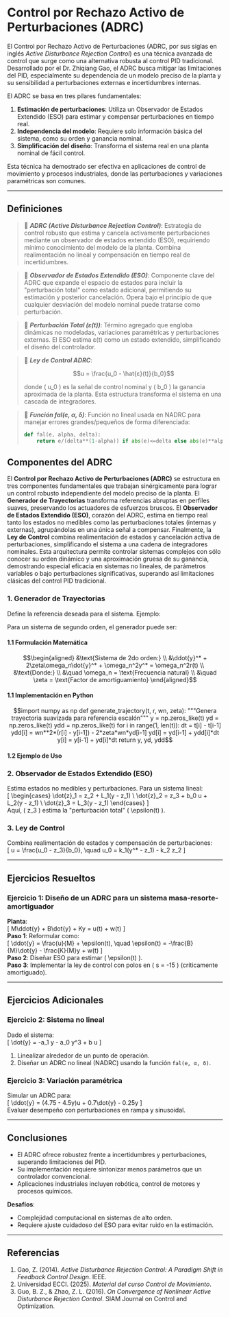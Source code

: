 # Control por Rechazo Activo de Perturbaciones (ADRC)

El Control por Rechazo Activo de Perturbaciones (ADRC, por sus siglas en inglés *Active Disturbance Rejection Control*) es una técnica avanzada de control que surge como una alternativa robusta al control PID tradicional. Desarrollado por el Dr. Zhiqiang Gao, el ADRC busca mitigar las limitaciones del PID, especialmente su dependencia de un modelo preciso de la planta y su sensibilidad a perturbaciones externas e incertidumbres internas. 

El ADRC se basa en tres pilares fundamentales:
1. **Estimación de perturbaciones**: Utiliza un Observador de Estados Extendido (ESO) para estimar y compensar perturbaciones en tiempo real.
2. **Independencia del modelo**: Requiere solo información básica del sistema, como su orden y ganancia nominal.
3. **Simplificación del diseño**: Transforma el sistema real en una planta nominal de fácil control.

Esta técnica ha demostrado ser efectiva en aplicaciones de control de movimiento y procesos industriales, donde las perturbaciones y variaciones paramétricas son comunes.

---
## Definiciones

> 🔑 **_ADRC (Active Disturbance Rejection Control)_**: Estrategia de control robusto que estima y cancela activamente perturbaciones mediante un observador de estados extendido (ESO), requiriendo mínimo conocimiento del modelo de la planta. Combina realimentación no lineal y compensación en tiempo real de incertidumbres.

> 🔑 **_Observador de Estados Extendido (ESO)_**: Componente clave del ADRC que expande el espacio de estados para incluir la "perturbación total" como estado adicional, permitiendo su estimación y posterior cancelación. Opera bajo el principio de que cualquier desviación del modelo nominal puede tratarse como perturbación.

> 🔑 **_Perturbación Total (ε(t))_**: Término agregado que engloba dinámicas no modeladas, variaciones paramétricas y perturbaciones externas. El ESO estima ε(t) como un estado extendido, simplificando el diseño del controlador.

> 🔑 **_Ley de Control ADRC_**:
> ```math
> u = \frac{u_0 - \hat{ε}(t)}{b_0}
> ```
> donde \( u_0 \) es la señal de control nominal y \( b_0 \) la ganancia aproximada de la planta. Esta estructura transforma el sistema en una cascada de integradores.

> 🔑 **_Función fal(e, α, δ)_**: Función no lineal usada en NADRC para manejar errores grandes/pequeños de forma diferenciada:
> ```python
> def fal(e, alpha, delta):
>     return e/(delta**(1-alpha)) if abs(e)<=delta else abs(e)**alpha*sign(e)
> ```

## Componentes del ADRC

El **Control por Rechazo Activo de Perturbaciones (ADRC)** se estructura en tres componentes fundamentales que trabajan sinérgicamente para lograr un control robusto independiente del modelo preciso de la planta. El **Generador de Trayectorias** transforma referencias abruptas en perfiles suaves, preservando los actuadores de esfuerzos bruscos. El **Observador de Estados Extendido (ESO)**, corazón del ADRC, estima en tiempo real tanto los estados no medibles como las perturbaciones totales (internas y externas), agrupándolas en una única señal a compensar. Finalmente, la **Ley de Control** combina realimentación de estados y cancelación activa de perturbaciones, simplificando el sistema a una cadena de integradores nominales. Esta arquitectura permite controlar sistemas complejos con sólo conocer su orden dinámico y una aproximación gruesa de su ganancia, demostrando especial eficacia en sistemas no lineales, de parámetros variables o bajo perturbaciones significativas, superando así limitaciones clásicas del control PID tradicional.

### 1. Generador de Trayectorias
Define la referencia deseada para el sistema. Ejemplo:

Para un sistema de segundo orden, el generador puede ser:  

#### 1.1 Formulación Matemática
```math
\begin{aligned}
&\text{Sistema de 2do orden:} \\
&\ddot{y}^* + 2\zeta\omega_n\dot{y}^* + \omega_n^2y^* = \omega_n^2r(t) \\
&\text{Donde:} \\
&\quad \omega_n = \text{Frecuencia natural} \\
&\quad \zeta = \text{Factor de amortiguamiento}
\end{aligned}
```

#### 1.1 Implementación en Python

```math
import numpy as np

def generate_trajectory(t, r, wn, zeta):
    """Genera trayectoria suavizada para referencia escalón"""
    y = np.zeros_like(t)
    yd = np.zeros_like(t)
    ydd = np.zeros_like(t)
    
    for i in range(1, len(t)):
        dt = t[i] - t[i-1]
        ydd[i] = wn**2*(r[i] - y[i-1]) - 2*zeta*wn*yd[i-1]
        yd[i] = yd[i-1] + ydd[i]*dt
        y[i] = y[i-1] + yd[i]*dt
        
    return y, yd, ydd
```

#### 1.2 Ejemplo de Uso




### 2. Observador de Estados Extendido (ESO)
Estima estados no medibles y perturbaciones. Para un sistema lineal:  
\[
\begin{cases} 
\dot{z}_1 = z_2 + L_1(y - z_1) \\ 
\dot{z}_2 = z_3 + b_0 u + L_2(y - z_1) \\ 
\dot{z}_3 = L_3(y - z_1) 
\end{cases}
\]  
Aquí, \( z_3 \) estima la "perturbación total" \( \epsilon(t) \).

### 3. Ley de Control
Combina realimentación de estados y compensación de perturbaciones:  
\[ u = \frac{u_0 - z_3}{b_0}, \quad u_0 = k_1(y^* - z_1) - k_2 z_2 \]

---

## Ejercicios Resueltos

### Ejercicio 1: Diseño de un ADRC para un sistema masa-resorte-amortiguador
**Planta**:  
\[ M\ddot{y} + B\dot{y} + Ky = u(t) + w(t) \]  
**Paso 1**: Reformular como:  
\[ \ddot{y} = \frac{u}{M} + \epsilon(t), \quad \epsilon(t) = -\frac{B}{M}\dot{y} - \frac{K}{M}y + w(t) \]  
**Paso 2**: Diseñar ESO para estimar \( \epsilon(t) \).  
**Paso 3**: Implementar la ley de control con polos en \( s = -15 \) (críticamente amortiguado).

---

## Ejercicios Adicionales

### Ejercicio 2: Sistema no lineal
Dado el sistema:  
\[ \dot{y} = -a_1 y - a_0 y^3 + b u \]  
1. Linealizar alrededor de un punto de operación.  
2. Diseñar un ADRC no lineal (NADRC) usando la función `fal(e, α, δ)`.  

### Ejercicio 3: Variación paramétrica
Simular un ADRC para:  
\[ \ddot{y} = (4.75 - 4.5y)u + 0.7\dot{y} - 0.25y \]  
Evaluar desempeño con perturbaciones en rampa y sinusoidal.

---

## Conclusiones

- El ADRC ofrece robustez frente a incertidumbres y perturbaciones, superando limitaciones del PID.  
- Su implementación requiere sintonizar menos parámetros que un controlador convencional.  
- Aplicaciones industriales incluyen robótica, control de motores y procesos químicos.  

**Desafíos**:  
- Complejidad computacional en sistemas de alto orden.  
- Requiere ajuste cuidadoso del ESO para evitar ruido en la estimación.  

---

## Referencias

1. Gao, Z. (2014). *Active Disturbance Rejection Control: A Paradigm Shift in Feedback Control Design*. IEEE.  
2. Universidad ECCI. (2025). *Material del curso Control de Movimiento*.  
3. Guo, B. Z., & Zhao, Z. L. (2016). *On Convergence of Nonlinear Active Disturbance Rejection Control*. SIAM Journal on Control and Optimization.  
